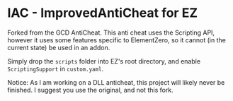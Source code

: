 # IAC - ImprovedAntiCheat for EZ
Forked from the GCD AntiCheat. This anti cheat uses the Scripting API, however it uses some features specific to ElementZero, so it cannot (in the current state) be used in an addon.

Simply drop the `scripts` folder into EZ's root directory, and enable `ScriptingSupport` in `custom.yaml`.

Notice: As I am working on a DLL anticheat, this project will likely never be finished. I suggest you use the original, and not this fork.
